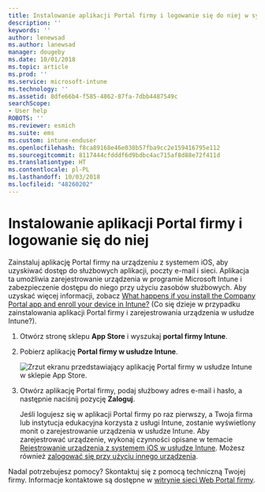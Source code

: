 ```yaml
---
title: Instalowanie aplikacji Portal firmy i logowanie się do niej w systemie iOS | Microsoft Docs
description: ''
keywords: ''
author: lenewsad
ms.author: lanewsad
manager: dougeby
ms.date: 10/01/2018
ms.topic: article
ms.prod: ''
ms.service: microsoft-intune
ms.technology: ''
ms.assetid: 8dfe66b4-f585-4862-87fa-7dbb4487549c
searchScope:
- User help
ROBOTS: ''
ms.reviewer: esmich
ms.suite: ems
ms.custom: intune-enduser
ms.openlocfilehash: f8ca89168e46e038b57fba9cc2e159416795e112
ms.sourcegitcommit: 8117444cfdddf6d9bdbc4ac715af8d88e72f411d
ms.translationtype: HT
ms.contentlocale: pl-PL
ms.lasthandoff: 10/03/2018
ms.locfileid: "48260202"
---
```

# <a name="install-and-sign-in-to-the-company-portal-app"></a>Instalowanie aplikacji Portal firmy i logowanie się do niej

Zainstaluj aplikację Portal firmy na urządzeniu z systemem iOS, aby uzyskiwać dostęp do służbowych aplikacji, poczty e-mail i sieci. Aplikacja ta umożliwia zarejestrowanie urządzenia w programie Microsoft Intune i zabezpieczenie dostępu do niego przy użyciu zasobów służbowych. Aby uzyskać więcej informacji, zobacz [What happens if you install the Company Portal app and enroll your device in Intune?](what-happens-if-you-install-the-company-portal-app-and-enroll-your-device-in-intune-ios.md) (Co się dzieje w przypadku zainstalowania aplikacji Portal firmy i zarejestrowania urządzenia w usłudze Intune?).

1.  Otwórz stronę sklepu **App Store** i wyszukaj **portal firmy Intune**.

2.  Pobierz aplikację **Portal firmy w usłudze Intune**.

    ![Zrzut ekranu przedstawiający aplikację Portal firmy w usłudze Intune w sklepie App Store.](./media/cp_iosredesign_after_1803_04.png)

3.  Otwórz aplikację Portal firmy, podaj służbowy adres e-mail i hasło, a następnie naciśnij pozycję **Zaloguj**.

    Jeśli logujesz się w aplikacji Portal firmy po raz pierwszy, a Twoja firma lub instytucja edukacyjna korzysta z usługi Intune, zostanie wyświetlony monit o zarejestrowanie urządzenia w usłudze Intune. Aby zarejestrować urządzenie, wykonaj czynności opisane w temacie [Rejestrowanie urządzenia z systemem iOS w usłudze Intune](enroll-your-device-in-intune-ios.md). Możesz również [zalogować się przy użyciu innego urządzenia](https://docs.microsoft.com/intune-user-help/sign-in-to-the-company-portal#signing-in-from-another-device).

Nadal potrzebujesz pomocy? Skontaktuj się z pomocą techniczną Twojej firmy. Informacje kontaktowe są dostępne w [witrynie sieci Web Portal firmy](https://go.microsoft.com/fwlink/?linkid=2010980).
